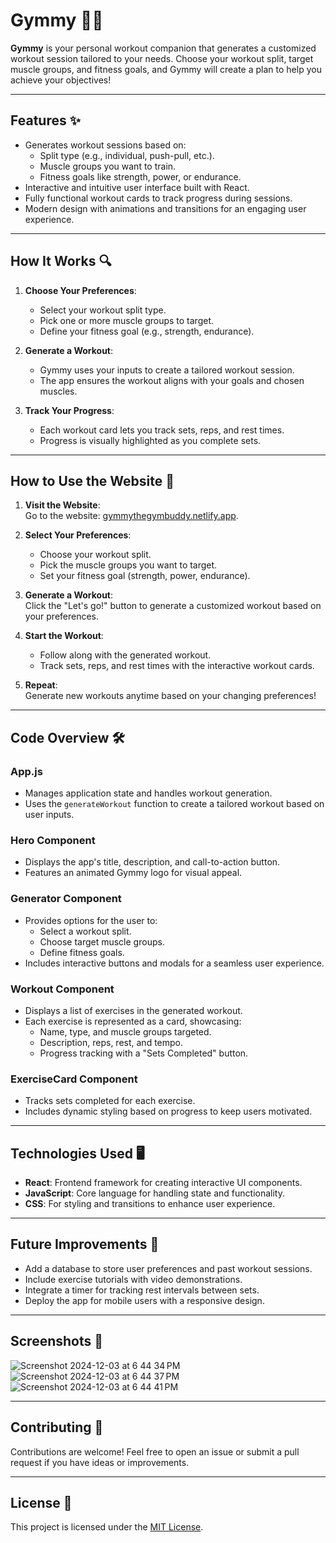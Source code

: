 # **Gymmy 💪🫱**

**Gymmy** is your personal workout companion that generates a customized workout session tailored to your needs. Choose your workout split, target muscle groups, and fitness goals, and Gymmy will create a plan to help you achieve your objectives!

---

## **Features ✨**

- Generates workout sessions based on:
  - Split type (e.g., individual, push-pull, etc.).
  - Muscle groups you want to train.
  - Fitness goals like strength, power, or endurance.
- Interactive and intuitive user interface built with React.
- Fully functional workout cards to track progress during sessions.
- Modern design with animations and transitions for an engaging user experience.

---

## **How It Works 🔍**

1. **Choose Your Preferences**:
   - Select your workout split type.
   - Pick one or more muscle groups to target.
   - Define your fitness goal (e.g., strength, endurance).

2. **Generate a Workout**:
   - Gymmy uses your inputs to create a tailored workout session.
   - The app ensures the workout aligns with your goals and chosen muscles.

3. **Track Your Progress**:
   - Each workout card lets you track sets, reps, and rest times.
   - Progress is visually highlighted as you complete sets.

---

## **How to Use the Website 🚀**

1. **Visit the Website**:  
   Go to the website: [gymmythegymbuddy.netlify.app](https://gymmythegymbuddy.netlify.app).

2. **Select Your Preferences**:
   - Choose your workout split.
   - Pick the muscle groups you want to target.
   - Set your fitness goal (strength, power, endurance).

3. **Generate a Workout**:  
   Click the "Let's go!" button to generate a customized workout based on your preferences.

4. **Start the Workout**:
   - Follow along with the generated workout.
   - Track sets, reps, and rest times with the interactive workout cards.

5. **Repeat**:  
   Generate new workouts anytime based on your changing preferences!

---

## **Code Overview 🛠️**

### **App.js**
- Manages application state and handles workout generation.
- Uses the `generateWorkout` function to create a tailored workout based on user inputs.

### **Hero Component**
- Displays the app's title, description, and call-to-action button.
- Features an animated Gymmy logo for visual appeal.

### **Generator Component**
- Provides options for the user to:
  - Select a workout split.
  - Choose target muscle groups.
  - Define fitness goals.
- Includes interactive buttons and modals for a seamless user experience.

### **Workout Component**
- Displays a list of exercises in the generated workout.
- Each exercise is represented as a card, showcasing:
  - Name, type, and muscle groups targeted.
  - Description, reps, rest, and tempo.
  - Progress tracking with a "Sets Completed" button.

### **ExerciseCard Component**
- Tracks sets completed for each exercise.
- Includes dynamic styling based on progress to keep users motivated.

---

## **Technologies Used 🖥️**

- **React**: Frontend framework for creating interactive UI components.
- **JavaScript**: Core language for handling state and functionality.
- **CSS**: For styling and transitions to enhance user experience.

---

## **Future Improvements 🌟**

- Add a database to store user preferences and past workout sessions.
- Include exercise tutorials with video demonstrations.
- Integrate a timer for tracking rest intervals between sets.
- Deploy the app for mobile users with a responsive design.

---

## **Screenshots 📸**
![Screenshot 2024-12-03 at 6 44 34 PM](https://github.com/user-attachments/assets/f399a7e6-443b-4d32-aac2-d8a8411f4735)
![Screenshot 2024-12-03 at 6 44 37 PM](https://github.com/user-attachments/assets/ed9b80ce-dc10-450a-832a-f97ab4fbc2f1)
![Screenshot 2024-12-03 at 6 44 41 PM](https://github.com/user-attachments/assets/fde4e28e-861d-4383-b77c-9c256b0e3f23)

---

## **Contributing 🤝**

Contributions are welcome! Feel free to open an issue or submit a pull request if you have ideas or improvements.

---

## **License 📜**

This project is licensed under the [MIT License](LICENSE).
